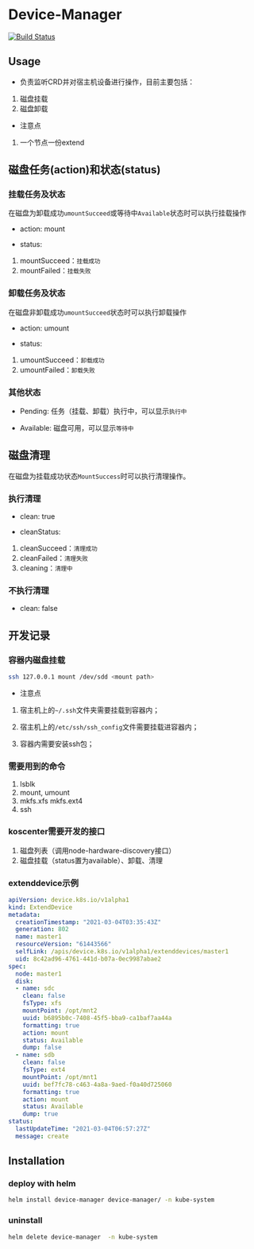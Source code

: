 # Device-Manager

[![Build Status](http://10.33.46.222:8000/api/badges/docker/device-manager/status.svg)](http://10.33.46.222:8000/docker/device-manager)

## Usage

* 负责监听CRD并对宿主机设备进行操作，目前主要包括：

1. 磁盘挂载
2. 磁盘卸载

* 注意点
1. 一个节点一份extend


## 磁盘任务(action)和状态(status)

### 挂载任务及状态
在磁盘为卸载成功`umountSucceed`或等待中`Available`状态时可以执行挂载操作

* action: mount
  
* status:
1. mountSucceed：`挂载成功`
2. mountFailed：`挂载失败`

### 卸载任务及状态
在磁盘非卸载成功`umountSucceed`状态时可以执行卸载操作

* action: umount

* status:
1. umountSucceed：`卸载成功`
2. umountFailed：`卸载失败`

### 其他状态

* Pending: 任务（挂载、卸载）执行中，可以显示`执行中`

* Available: 磁盘可用，可以显示`等待中`

## 磁盘清理

在磁盘为挂载成功状态`MountSuccess`时可以执行清理操作。

### 执行清理

* clean: true
  
* cleanStatus:
1. cleanSucceed：`清理成功`
2. cleanFailed：`清理失败`
3. cleaning：`清理中`

### 不执行清理

* clean: false

## 开发记录

### 容器内磁盘挂载

```bash
ssh 127.0.0.1 mount /dev/sdd <mount path>
```

* 注意点
1. 宿主机上的`~/.ssh`文件夹需要挂载到容器内；

2. 宿主机上的`/etc/ssh/ssh_config`文件需要挂载进容器内；

3. 容器内需要安装ssh包；

### 需要用到的命令

1. lsblk
2. mount, umount
3. mkfs.xfs mkfs.ext4
4. ssh

### koscenter需要开发的接口

1. 磁盘列表（调用node-hardware-discovery接口）
2. 磁盘挂载（status置为available）、卸载、清理

### extenddevice示例

```yaml
apiVersion: device.k8s.io/v1alpha1
kind: ExtendDevice
metadata:
  creationTimestamp: "2021-03-04T03:35:43Z"
  generation: 802
  name: master1
  resourceVersion: "61443566"
  selfLink: /apis/device.k8s.io/v1alpha1/extenddevices/master1
  uid: 8c42ad96-4761-441d-b07a-0ec9987abae2
spec:
  node: master1
  disk:
  - name: sdc
    clean: false
    fsType: xfs
    mountPoint: /opt/mnt2
    uuid: b6895b0c-7408-45f5-bba9-ca1baf7aa44a
    formatting: true
    action: mount
    status: Available
    dump: false
  - name: sdb
    clean: false
    fsType: ext4
    mountPoint: /opt/mnt1
    uuid: bef7fc78-c463-4a8a-9aed-f0a40d725060
    formatting: true
    action: mount
    status: Available
    dump: true
status:
  lastUpdateTime: "2021-03-04T06:57:27Z"
  message: create
```

## Installation

### deploy with helm

```bash
helm install device-manager device-manager/ -n kube-system
```

### uninstall

```bash
helm delete device-manager  -n kube-system
```